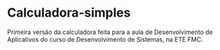 # Calculadora-simples
Primeira versão da calculadora feita para a aula de Desenvolvimento de Aplicativos do curso de Desenvolvimento de Sistemas, na ETE FMC.
